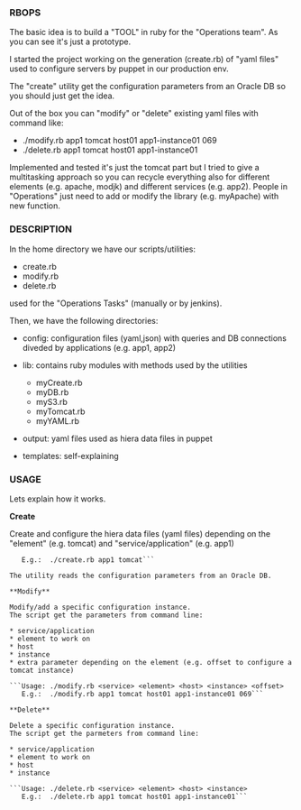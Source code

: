### RBOPS

The basic idea is to build a "TOOL" in ruby for the "Operations team". As you can see it's just a prototype.

I started the project working on the generation (create.rb) of "yaml files" used to configure servers by puppet in our production env.

The "create" utility get the configuration parameters from an Oracle DB so you should just get the idea.

Out of the box you can "modify" or "delete" existing yaml files with command like:

* ./modify.rb app1 tomcat host01 app1-instance01 069
* ./delete.rb app1 tomcat host01 app1-instance01

Implemented and tested it's just the tomcat part but I tried to give a multitasking approach so you can recycle everything also for different elements (e.g. apache, modjk) and different services (e.g. app2). People in "Operations" just need to add or modify the library (e.g. myApache) with new function.

### DESCRIPTION

In the home directory we have our scripts/utilities:

* create.rb
* modify.rb
* delete.rb

used for the "Operations Tasks" (manually or by jenkins).    

Then, we have the following directories:

* config: configuration files (yaml,json) with queries and DB connections diveded by applications (e.g. app1, app2)

* lib: contains ruby modules with methods used by the utilities
     * myCreate.rb
     * myDB.rb
     * myS3.rb
     * myTomcat.rb
     * myYAML.rb


* output: yaml files used as hiera data files in puppet

* templates: self-explaining

### USAGE

Lets explain how it works.

**Create**

Create and configure the hiera data files (yaml files) depending on the "element" (e.g. tomcat) and "service/application" (e.g. app1)

```Usage: ./create.rb <service> <element>
   E.g.:  ./create.rb app1 tomcat```

The utility reads the configuration parameters from an Oracle DB.

**Modify**

Modify/add a specific configuration instance.
The script get the parameters from command line:

* service/application
* element to work on
* host
* instance
* extra parameter depending on the element (e.g. offset to configure a tomcat instance)

```Usage: ./modify.rb <service> <element> <host> <instance> <offset>
   E.g.:  ./modify.rb app1 tomcat host01 app1-instance01 069```

**Delete**

Delete a specific configuration instance.
The script get the parmeters from command line:

* service/application
* element to work on
* host
* instance

```Usage: ./delete.rb <service> <element> <host> <instance>
   E.g.:  ./delete.rb app1 tomcat host01 app1-instance01```

